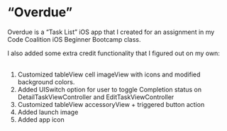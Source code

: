 “Overdue”
==================

Overdue is a “Task List” iOS app that I created for an assignment in my Code Coalition iOS Beginner Bootcamp class.

I also added some extra credit functionality that I figured out on my own:<br><br>
1)  Customized tableView cell imageView with icons and modified background colors.<br>
2)  Added UISwitch option for user to toggle Completion status on DetailTaskViewController and EditTaskViewController<br>
3)  Customized tableView accessoryView + triggered button action<br>
4)  Added launch image<br>
5)  Added app icon<br>
